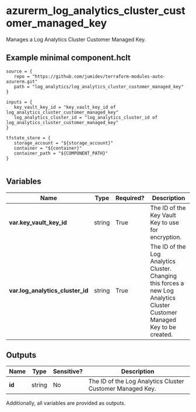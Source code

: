 # azurerm_log_analytics_cluster_customer_managed_key

Manages a Log Analytics Cluster Customer Managed Key.

## Example minimal component.hclt

```hcl
source = {
   repo = "https://github.com/jumidev/terraform-modules-auto-azurerm.git" 
   path = "log_analytics/log_analytics_cluster_customer_managed_key" 
}

inputs = {
   key_vault_key_id = "key_vault_key_id of log_analytics_cluster_customer_managed_key" 
   log_analytics_cluster_id = "log_analytics_cluster_id of log_analytics_cluster_customer_managed_key" 
}

tfstate_store = {
   storage_account = "${storage_account}" 
   container = "${container}" 
   container_path = "${COMPONENT_PATH}" 
}


```

## Variables

| Name | Type | Required? |  Description |
| ---- | ---- | --------- |  ----------- |
| **var.key_vault_key_id** | string | True | The ID of the Key Vault Key to use for encryption. | 
| **var.log_analytics_cluster_id** | string | True | The ID of the Log Analytics Cluster. Changing this forces a new Log Analytics Cluster Customer Managed Key to be created. | 



## Outputs

| Name | Type | Sensitive? | Description |
| ---- | ---- | --------- | --------- |
| **id** | string | No  | The ID of the Log Analytics Cluster Customer Managed Key. | 

Additionally, all variables are provided as outputs.

